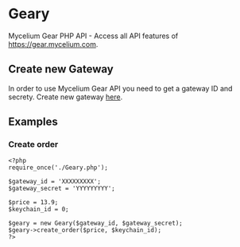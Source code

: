 # Geary
Mycelium Gear PHP API - Access all API features of https://gear.mycelium.com.

## Create new Gateway 
In order to use Mycelium Gear API you need to get a gateway ID and secrety. Create new gateway [here](https://admin.gear.mycelium.com/gateways/new).

## Examples

### Create order
````
<?php
require_once('./Geary.php');

$gateway_id = 'XXXXXXXXX';
$gateway_secret = 'YYYYYYYYY';

$price = 13.9;
$keychain_id = 0;

$geary = new Geary($gateway_id, $gateway_secret);
$geary->create_order($price, $keychain_id);
?>
````
